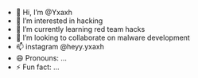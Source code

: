 - 👋 Hi, I’m @Yxaxh
- 👀 I’m interested in hacking
- 🌱 I’m currently learning red team hacks
- 💞️ I’m looking to collaborate on malware development
- 📫 instagram @heyy.yxaxh
- 😄 Pronouns: ...
- ⚡ Fun fact: ...

<!---
Yxaxh/Yxaxh is a ✨ special ✨ repository because its `README.md` (this file) appears on your GitHub profile.
You can click the Preview link to take a look at your changes.
--->
